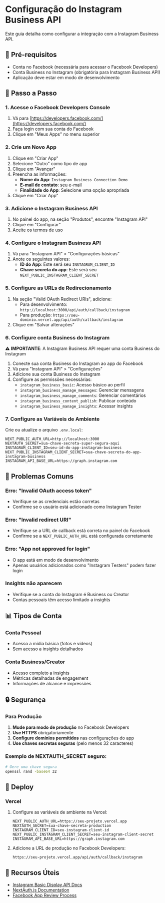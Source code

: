 # Configuração do Instagram Business API

Este guia detalha como configurar a integração com a Instagram Business API.

## 📝 Pré-requisitos

- Conta no Facebook (necessária para acessar o Facebook Developers)
- Conta Business no Instagram (obrigatória para Instagram Business API)
- Aplicação deve estar em modo de desenvolvimento

## 🔧 Passo a Passo

### 1. Acesse o Facebook Developers Console

1. Vá para [https://developers.facebook.com/](https://developers.facebook.com/)
2. Faça login com sua conta do Facebook
3. Clique em "Meus Apps" no menu superior

### 2. Crie um Novo App

1. Clique em "Criar App"
2. Selecione "Outro" como tipo de app
3. Clique em "Avançar"
4. Preencha as informações:
   - **Nome do App**: `Instagram Business Connection Demo`
   - **E-mail de contato**: seu e-mail
   - **Finalidade do App**: Selecione uma opção apropriada
5. Clique em "Criar App"

### 3. Adicione o Instagram Business API

1. No painel do app, na seção "Produtos", encontre "Instagram API"
2. Clique em "Configurar"
3. Aceite os termos de uso

### 4. Configure o Instagram Business API

1. Vá para "Instagram API" > "Configurações básicas"
2. Anote os seguintes valores:
   - **ID do App**: Este será seu `INSTAGRAM_CLIENT_ID`
   - **Chave secreta do app**: Este será seu `NEXT_PUBLIC_INSTAGRAM_CLIENT_SECRET`

### 5. Configure as URLs de Redirecionamento

1. Na seção "Valid OAuth Redirect URIs", adicione:
   - Para desenvolvimento: `http://localhost:3000/api/auth/callback/instagram`
   - Para produção: `https://seu-dominio.vercel.app/api/auth/callback/instagram`
2. Clique em "Salvar alterações"

### 6. Configure conta Business do Instagram

⚠️ **IMPORTANTE**: A Instagram Business API requer uma conta Business do Instagram

1. Conecte sua conta Business do Instagram ao app do Facebook
2. Vá para "Instagram API" > "Configurações"
3. Adicione sua conta Business do Instagram
4. Configure as permissões necessárias:
   - `instagram_business_basic`: Acesso básico ao perfil
   - `instagram_business_manage_messages`: Gerenciar mensagens
   - `instagram_business_manage_comments`: Gerenciar comentários  
   - `instagram_business_content_publish`: Publicar conteúdo
   - `instagram_business_manage_insights`: Acessar insights

### 7. Configure as Variáveis de Ambiente

Crie ou atualize o arquivo `.env.local`:

```env
NEXT_PUBLIC_AUTH_URL=http://localhost:3000
NEXTAUTH_SECRET=sua-chave-secreta-super-segura-aqui
INSTAGRAM_CLIENT_ID=seu-id-do-app-instagram-business
NEXT_PUBLIC_INSTAGRAM_CLIENT_SECRET=sua-chave-secreta-do-app-instagram-business
INSTAGRAM_API_BASE_URL=https://graph.instagram.com
```

## 🚨 Problemas Comuns

### Erro: "Invalid OAuth access token"
- Verifique se as credenciais estão corretas
- Confirme se o usuário está adicionado como Instagram Tester

### Erro: "Invalid redirect URI"
- Verifique se a URL de callback está correta no painel do Facebook
- Confirme se a `NEXT_PUBLIC_AUTH_URL` está configurada corretamente

### Erro: "App not approved for login"
- O app está em modo de desenvolvimento
- Apenas usuários adicionados como "Instagram Testers" podem fazer login

### Insights não aparecem
- Verifique se a conta do Instagram é Business ou Creator
- Contas pessoais têm acesso limitado a insights

## 📊 Tipos de Conta

### Conta Pessoal
- Acesso a mídia básica (fotos e vídeos)
- Sem acesso a insights detalhados

### Conta Business/Creator
- Acesso completo a insights
- Métricas detalhadas de engagement
- Informações de alcance e impressões

## 🔒 Segurança

### Para Produção

1. **Mude para modo de produção** no Facebook Developers
2. **Use HTTPS** obrigatoriamente
3. **Configure domínios permitidos** nas configurações do app
4. **Use chaves secretas seguras** (pelo menos 32 caracteres)

### Exemplo de NEXTAUTH_SECRET seguro:
```bash
# Gere uma chave segura
openssl rand -base64 32
```

## 🚀 Deploy

### Vercel

1. Configure as variáveis de ambiente na Vercel:
   ```
   NEXT_PUBLIC_AUTH_URL=https://seu-projeto.vercel.app
   NEXTAUTH_SECRET=sua-chave-secreta-production
   INSTAGRAM_CLIENT_ID=seu-instagram-client-id
   NEXT_PUBLIC_INSTAGRAM_CLIENT_SECRET=seu-instagram-client-secret
   INSTAGRAM_API_BASE_URL=https://graph.instagram.com
   ```

2. Adicione a URL de produção no Facebook Developers:
   ```
   https://seu-projeto.vercel.app/api/auth/callback/instagram
   ```

## 📖 Recursos Úteis

- [Instagram Basic Display API Docs](https://developers.facebook.com/docs/instagram-basic-display-api)
- [NextAuth.js Documentation](https://next-auth.js.org/)
- [Facebook App Review Process](https://developers.facebook.com/docs/app-review)
